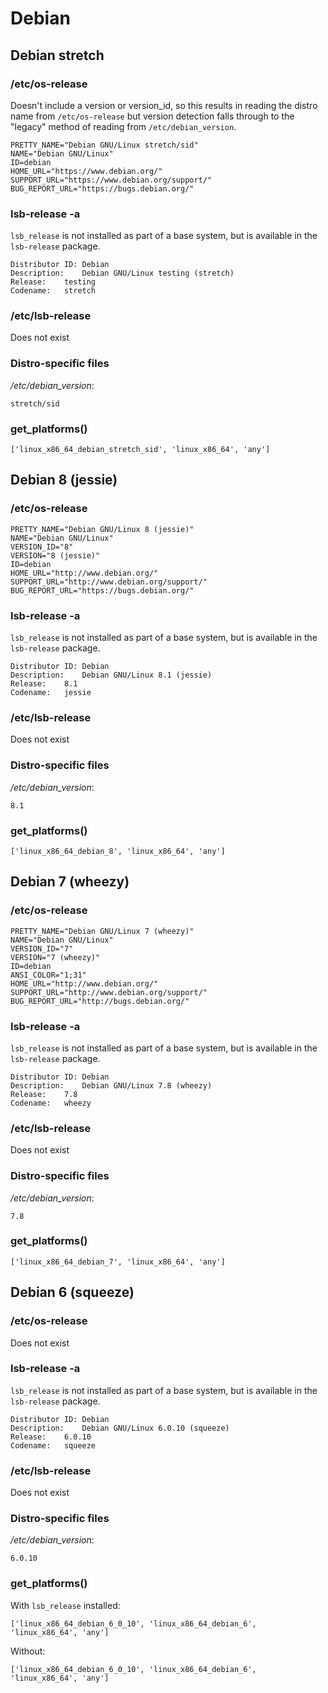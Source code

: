Debian
======

Debian stretch
--------------

### /etc/os-release

Doesn't include a version or version_id, so this results in reading the distro name from `/etc/os-release` but version detection falls through to the "legacy" method of reading from `/etc/debian_version`.

```
PRETTY_NAME="Debian GNU/Linux stretch/sid"
NAME="Debian GNU/Linux"
ID=debian
HOME_URL="https://www.debian.org/"
SUPPORT_URL="https://www.debian.org/support/"
BUG_REPORT_URL="https://bugs.debian.org/"
```

### lsb-release -a

`lsb_release` is not installed as part of a base system, but is available in the `lsb-release` package.

```
Distributor ID:	Debian
Description:	Debian GNU/Linux testing (stretch)
Release:	testing
Codename:	stretch
```

### /etc/lsb-release

Does not exist

### Distro-specific files

*/etc/debian_version*:

```
stretch/sid
```

### get_platforms()

```
['linux_x86_64_debian_stretch_sid', 'linux_x86_64', 'any']
```

Debian 8 (jessie)
-----------------

### /etc/os-release

```
PRETTY_NAME="Debian GNU/Linux 8 (jessie)"
NAME="Debian GNU/Linux"
VERSION_ID="8"
VERSION="8 (jessie)"
ID=debian
HOME_URL="http://www.debian.org/"
SUPPORT_URL="http://www.debian.org/support/"
BUG_REPORT_URL="https://bugs.debian.org/"
```

### lsb-release -a

`lsb_release` is not installed as part of a base system, but is available in the `lsb-release` package.

```
Distributor ID:	Debian
Description:	Debian GNU/Linux 8.1 (jessie)
Release:	8.1
Codename:	jessie
```

### /etc/lsb-release

Does not exist

### Distro-specific files

*/etc/debian_version*:

```
8.1
```

### get_platforms()

```
['linux_x86_64_debian_8', 'linux_x86_64', 'any']
```

Debian 7 (wheezy)
-----------------

### /etc/os-release

```
PRETTY_NAME="Debian GNU/Linux 7 (wheezy)"
NAME="Debian GNU/Linux"
VERSION_ID="7"
VERSION="7 (wheezy)"
ID=debian
ANSI_COLOR="1;31"
HOME_URL="http://www.debian.org/"
SUPPORT_URL="http://www.debian.org/support/"
BUG_REPORT_URL="http://bugs.debian.org/"
```

### lsb-release -a

`lsb_release` is not installed as part of a base system, but is available in the `lsb-release` package.

```
Distributor ID:	Debian
Description:	Debian GNU/Linux 7.8 (wheezy)
Release:	7.8
Codename:	wheezy
```

### /etc/lsb-release

Does not exist

### Distro-specific files

*/etc/debian_version*:

```
7.8
```

### get_platforms()

```
['linux_x86_64_debian_7', 'linux_x86_64', 'any']
```

Debian 6 (squeeze)
------------------

### /etc/os-release

Does not exist

### lsb-release -a

`lsb_release` is not installed as part of a base system, but is available in the `lsb-release` package.

```
Distributor ID:	Debian
Description:	Debian GNU/Linux 6.0.10 (squeeze)
Release:	6.0.10
Codename:	squeeze
```

### /etc/lsb-release

Does not exist

### Distro-specific files

*/etc/debian_version*:

```
6.0.10
```

### get_platforms()

With `lsb_release` installed:

```
['linux_x86_64_debian_6_0_10', 'linux_x86_64_debian_6', 'linux_x86_64', 'any']
```

Without:

```
['linux_x86_64_debian_6_0_10', 'linux_x86_64_debian_6', 'linux_x86_64', 'any']
```